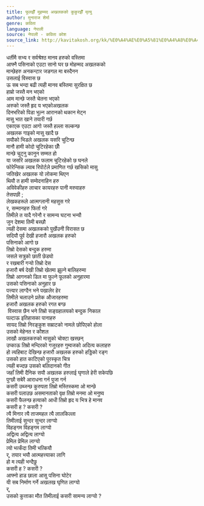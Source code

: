```yaml
---
title: फूलझैँ मुहम्मद अखलकको कुकुरझैँ मृत्यु
author: मुनाराज शेर्मा
genre: कविता
language: नेपाली
source: नेपाली - कविता कोश
source_link: http://kavitakosh.org/kk/%E0%A4%AE%E0%A5%81%E0%A4%A8%E0%A4%BE%E0%A4%B0%E0%A4%BE%E0%A4%9C_%E0%A4%B6%E0%A5%87%E0%A4%B0%E0%A5%8D%E0%A4%AE%E0%A4%BE
---
```


धर्तीमै सभ्य र सर्वश्रेश्ठ मानव हरुको वस्तिमा  
आफ्नै पसिनाको एउटा सानो घर छ मोहम्मद अखलकको  
मान्छेहरु अनकन्टार जङगल मा बस्दैनन  
उसलाई विस्वास छ  
ऊ सब भन्दा बढी त्यही मानव बस्तिमा सुरक्षित छ  
हाम्रो जस्तै मन भएको  
आम मान्छे जस्तै चेतना भएको  
अरुको जस्तै हृद य भएकोअखलक  
दिनभरिको पिडा भुल्न आरानको थकान मेट्न  
मासु भात खाने तयारी गर्छ  
एकाएक एउटा आगो जस्तै हल्ला सल्कन्छ  
अखलक गाइको मासु खादै छ  
सयौको भिडले अखलक यसरि चुटिन्छ  
मानौ हामी कोदो चुटिरहेका छौँ  
मान्छे चुट्नु कानुन सम्मत हो  
या जसरि अखलक फलाम चुटिरहेको छ घनले  
फोरेन्सिक ल्याब रिपोर्टले प्रमाणित गर्छ खसिको मासु  
जतिखेर अखलक यो लोकमा थिएन  
थियौ त हामी सम्वेदनाहिन हरु  
अविवेकीहरु लाचार कायरहरु पानी मरुवाहरु  
तेसपछी ;  
लेखकहरूले आत्मग्लानी महसुस गरे  
र, सम्मानहरु फिर्ता गरे  
तिमीले त यादै गरेनौ र सामन्य घटना भन्यौ  
जुन देशमा तिमी बस्छौ  
त्यही देसमा अखलकको पुर्खेउनी विरासत छ  
सदियौ पूर्व देखी हजारौ अखलक हरुको  
पसिनाको आगो छ  
तिम्रो देसको बन्दुक हरुमा  
जसले सत्रुको छाती छेड्यो  
र रखबारी गर्‍यो तिम्रो देस  
हजारौ बर्ष देखी तिम्रो खेतमा झुल्ने बालिहरुमा  
तिम्रो आगनको डिल मा फुल्ने फूलको अनुहारमा  
उसको पसिनाको अनुहार छ  
पत्त्यार लाग्दैन भने पखालेर हेर  
तिमीले चलाउने प्रतेक औजारहरुमा  
हजारौ अखलक हरुको रगत बग्छ  
 विस्वास छैन भने तिम्रो सङ्ग्रहालयको बन्दुक निकाल  
पल्टाऊ इतिहासका पानाहरु  
सायद तिम्रो निरङ्कुश सम्राटको नामले छोपिएको होला  
उसको मेहेनत र कौशल  
लाखौ अखलकरुको मासुको चोक्टा खस्छन्  
उप्काऊ तिम्रो मन्दिरको गजुरहरु गुम्वजको अदित्य कलाहरु  
हो त्यहिबाट देखिन्छ हजारौ अखलक हरुको हड्डिको रङ्ग  
उसको हात काटिएको पुरस्कृत चित्र  
त्यही बज्दछ उसको बलिदानको गीत  
जहाँ तिमी दैनिक सयौ अखलक हरुलाई घृणाले हेरी सकेपछि  
पुग्छौ सबेरै आराधना गर्न पुजा गर्न  
कसरी उब्जन्छ कुरुपता तिम्रो मस्तिस्कमा ओ मान्छे  
कसरी पलाउछ असमानताको वृक्ष तिम्रो मनमा ओ मनुष्य  
कसरी फैलन्छ हत्याको आधी तिम्रो हृद य भित्र हे मानव  
कसरी ह ? कसरी ?  
त्यै मिनार त्यै ताजमहल त्यै लालकिल्ला  
तिमीलाई सुन्दर सुन्दर लाग्यो  
विहङ्गम विहङ्गम लाग्यो  
अद्वित्य अद्वित्य लाग्यो  
प्रेमिल प्रेमिल लाग्यो  
त्यो भत्कँदा तिमी भत्कियौ  
र्, तयार भयौ आत्महत्त्याका लागि  
हो म त्यही भन्दैछु  
कसरी ह ? कसरी ?  
आफ्नो हाड छाला आसु पसिना घोटेर  
यी सब निर्माण गर्ने अखलख घृणित लाग्यो  
र्,  
उसको कुत्ताका मौत तिमीलाई कसरी सामन्य लाग्यो ?

